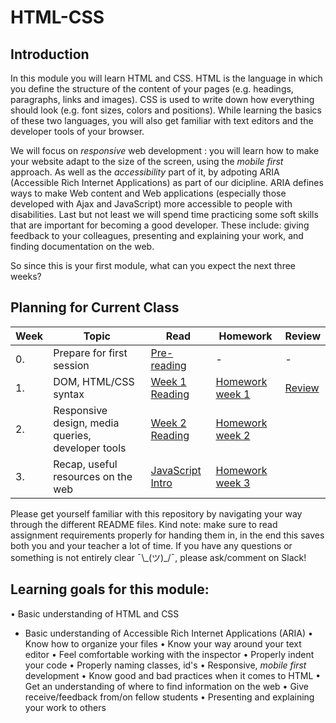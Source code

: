 # HTML-CSS

## Introduction

In this module you will learn HTML and CSS. HTML is the language in which you define the structure of the content of your pages (e.g. headings, paragraphs, links and images). CSS is used to write down how everything should look (e.g. font sizes, colors and positions). While learning the basics of these two languages, you will also get familiar with text editors and the developer tools of your browser.

We will focus on _responsive_ web development : you will learn how to make your website adapt to the size of the screen, using the _mobile first_ approach. As well as the _accessibility_ part of it, by adpoting ARIA (Accessible Rich Internet Applications) as part of our dicipline. ARIA defines ways to make Web content and Web applications (especially those developed with Ajax and JavaScript) more accessible to people with disabilities. Last but not least we will spend time practicing some soft skills that are important for becoming a good developer. These include: giving feedback to your colleagues, presenting and explaining your work, and finding documentation on the web.

So since this is your first module, what can you expect the next three weeks?

## Planning for Current Class
| Week | Topic | Read | Homework | Review |
| ---- | ----- | ---- |----------|--------|
|0.|Prepare for first session|[Pre-reading](/Week0)|-|-|
| 1. | DOM, HTML/CSS syntax | [Week 1 Reading](/Week1/README.md) |  [Homework week 1](/Week1/MAKEME.md) |[Review](/Week1/REVIEW.md)|
| 2. | Responsive design, media queries, developer tools | [Week 2 Reading](/Week2/README.md) | [Homework week 2](/Week2/MAKEME.md) ||[Review](/Week2/REVIEW.md)|
| 3. | Recap, useful resources on the web| [JavaScript Intro](https://github.com/HackYourFuture/JavaScript/tree/laurens_thomas/Week0) | [Homework week 3](/Week3/MAKEME.md) ||[Review](/Week3/REVIEW.md)|

Please get yourself familiar with this repository by navigating your way through the different README files. Kind note: make sure to read assignment requirements properly for handing them in, in the end this saves both you and your teacher a lot of time. If you have any questions or something is not entirely clear ¯\\\_(ツ)_/¯, please ask/comment on Slack!

## Learning goals for this module:
• Basic understanding of HTML and CSS
* Basic understanding of Accessible Rich Internet Applications (ARIA)
• Know how to organize your files
• Know your way around your text editor
• Feel comfortable working with the inspector
• Properly indent your code
• Properly naming classes, id's
• Responsive, _mobile first_ development
• Know good and bad practices when it comes to HTML
• Get an understanding of where to find information on the web
• Give receive/feedback from/on fellow students
• Presenting and explaining your work to others




